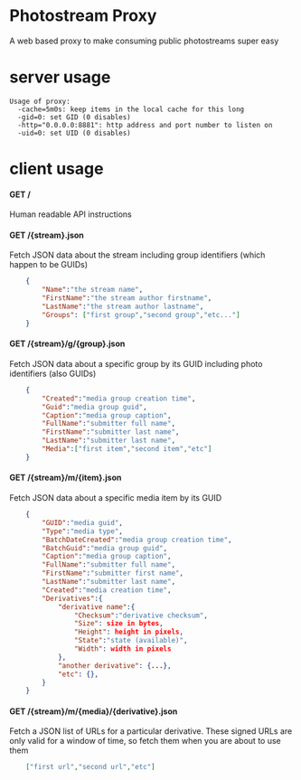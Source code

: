 Photostream Proxy
=================
A web based proxy to make consuming public photostreams super easy

# server usage

```
Usage of proxy:
  -cache=5m0s: keep items in the local cache for this long
  -gid=0: set GID (0 disables)
  -http="0.0.0.0:8881": http address and port number to listen on
  -uid=0: set UID (0 disables)
```

# client usage

#### GET /
Human readable API instructions

#### GET /{stream}.json
Fetch JSON data about the stream including group identifiers (which happen to be GUIDs)
```json
	{
		"Name":"the stream name",
		"FirstName":"the stream author firstname",
		"LastName":"the stream author lastname",
		"Groups": ["first group","second group","etc..."]
	}
```

#### GET /{stream}/g/{group}.json
Fetch JSON data about a specific group by its GUID including photo identifiers (also GUIDs)
```json
	{
		"Created":"media group creation time",
		"Guid":"media group guid",
		"Caption":"media group caption",
		"FullName":"submitter full name",
		"FirstName":"submitter last name",
		"LastName":"submitter last name",
		"Media":["first item","second item","etc"]
	}
```

#### GET /{stream}/m/{item}.json
Fetch JSON data about a specific media item by its GUID
```json
	{
		"GUID":"media guid",
		"Type":"media type",
		"BatchDateCreated":"media group creation time",
		"BatchGuid":"media group guid",
		"Caption":"media group caption",
		"FullName":"submitter full name",
		"FirstName":"submitter first name",
		"LastName":"submitter last name",
		"Created":"media creation time",
		"Derivatives":{
			"derivative name":{
				"Checksum":"derivative checksum",
				"Size": size in bytes,
				"Height": height in pixels,
				"State":"state (available)",
				"Width": width in pixels
			},
			"another derivative": {...},
			"etc": {},
		}
	}
```

#### GET /{stream}/m/{media}/{derivative}.json
Fetch a JSON list of URLs for a particular derivative.  These signed URLs are
only valid for a window of time, so fetch them when you are about to use them
```json
	["first url","second url","etc"]
```
